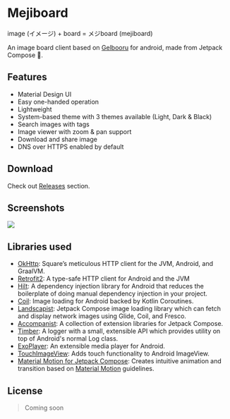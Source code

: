 # Mejiboard

image (イメージ) + board = メジboard (mejiboard)

An image board client based on [Gelbooru](https://gelbooru.com) for android, made from Jetpack Compose 🚀.

## Features
- Material Design UI
- Easy one-handed operation
- Lightweight
- System-based theme with 3 themes available (Light, Dark & Black)
- Search images with tags
- Image viewer with zoom & pan support
- Download and share image
- DNS over HTTPS enabled by default

## Download
Check out [Releases](https://github.com/uragiristereo/Mejiboard/releases) section.

## Screenshots
<img src="https://github.com/uragiristereo/Mejiboard/raw/alpha/screenshots/Screenshots_combined.jpg">

## Libraries used
- [OkHttp](https://github.com/square/okhttp): Square’s meticulous HTTP client for the JVM, Android, and GraalVM.
- [Retrofit2](https://github.com/square/retrofit): A type-safe HTTP client for Android and the JVM
- [Hilt](https://developer.android.com/training/dependency-injection/hilt-android): A dependency injection library for Android that reduces the boilerplate of doing manual dependency injection in your project.
- [Coil](https://github.com/coil-kt/coil): Image loading for Android backed by Kotlin Coroutines.
- [Landscapist](https://github.com/skydoves/Landscapist): Jetpack Compose image loading library which can fetch and display network images using Glide, Coil, and Fresco.
- [Accompanist](https://github.com/google/accompanist): A collection of extension libraries for Jetpack Compose.
- [Timber](https://github.com/JakeWharton/timber): A logger with a small, extensible API which provides utility on top of Android's normal Log class.
- [ExoPlayer](https://github.com/google/ExoPlayer): An extensible media player for Android.
- [TouchImageView](https://github.com/MikeOrtiz/TouchImageView): Adds touch functionality to Android ImageView.
- [Material Motion for Jetpack Compose](https://github.com/fornewid/material-motion-compose): Creates intuitive animation and transition based on [Material Motion](https://material.io/design/motion/the-motion-system.html) guidelines.

## License
> Coming soon
